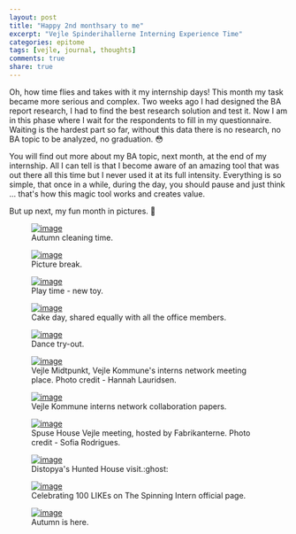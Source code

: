 ```yaml
---
layout: post
title: "Happy 2nd monthsary to me"
excerpt: "Vejle Spinderihallerne Interning Experience Time"
categories: epitome
tags: [vejle, journal, thoughts]
comments: true
share: true
---
```

Oh, how time flies and takes with it my internship days! This month my task became more serious and complex. Two weeks ago I had designed the BA report research, I had to find the best research solution and test it. Now I am in this phase where I wait for the respondents to fill in my questionnaire. Waiting is the hardest part so far, without this data there is no research, no BA topic to be analyzed, no graduation. :flushed:

You will find out more about my BA topic, next month, at the end of my internship. All I can tell is that I become aware of an amazing tool that was out there all this time but I never used it at its full intensity. Everything is so simple, that once in a while, during the day, you should pause and just think ... that's how this magic tool works and creates value.

But up next, my fun month in pictures. :tada:

<figure>
	<a href="{{site.url}}/images/epitome/22-10-2015/IMG_1555.jpg"><img src="{{site.url}}/images/epitome/22-10-2015/IMG_1555.jpg" alt="image"></a>
	<figcaption>Autumn cleaning time.</figcaption>
</figure>

<figure>
	<a href="{{site.url}}/images/epitome/22-01-2015/IMG_1558.jpg"><img src="{{site.url}}/images/epitome/22-10-2015/IMG_1558.jpg" alt="image"></a>
	<figcaption>Picture break.</figcaption>
</figure>

<figure>
	<a href="{{site.url}}/images/epitome/22-10-2015/IMG_1565.jpg"><img src="{{site.url}}/images/epitome/22-10-2015/IMG_1565.jpg" alt="image"></a>
	<figcaption>Play time - new toy.</figcaption>
</figure>

<figure>
	<a href="{{site.url}}/images/epitome/22-10-2015/IMG_1567.jpg"><img src="{{site.url}}/images/epitome/22-10-2015/IMG_1567.jpg" alt="image"></a>
	<figcaption>Cake day, shared equally with all the office members.</figcaption>
</figure>

<figure>
	<a href="{{site.url}}/images/epitome/22-10-2015/vejlemuseum-guestbookM9rT7r.jpg"><img src="{{site.url}}/images/epitome/22-10-2015/vejlemuseum-guestbookM9rT7r.jpg" alt="image"></a>
	<figcaption>Dance try-out.</figcaption>
</figure>

<figure>
	<a href="{{site.url}}/images/epitome/22-10-2015/IMAG2281.jpg"><img src="{{site.url}}/images/epitome/22-10-2015/IMAG2281.jpg" alt="image"></a>
	<figcaption>Vejle Midtpunkt, Vejle Kommune's interns network meeting place. Photo credit - Hannah Lauridsen.</figcaption>
</figure>

<figure>
	<a href="{{site.url}}/images/epitome/22-10-2015/IMG_1575.jpg"><img src="{{site.url}}/images/epitome/22-10-2015/IMG_1575.jpg" alt="image"></a>
	<figcaption>Vejle Kommune interns network collaboration papers.</figcaption>
</figure>

<figure>
	<a href="{{site.url}}/images/epitome/22-10-2015/11239649_1005259802828115_3311420907679537613_o.jpg"><img src="{{site.url}}/images/epitome/22-10-2015/11239649_1005259802828115_3311420907679537613_o.jpg" alt="image"></a>
	<figcaption>Spuse House Vejle meeting, hosted by Fabrikanterne. Photo credit - Sofia Rodrigues.</figcaption>
</figure>

<figure>
	<a href="{{site.url}}/images/epitome/21-10-2015/IMG_1606.jpg"><img src="{{site.url}}/images/epitome/22-10-2015/IMG_1606.jpg" alt="image"></a>
	<figcaption>Distopya's Hunted House visit.:ghost:</figcaption>
</figure>

<figure>
	<a href="{{site.url}}/images/epitome/21-10-2015/ScreenShot2015-10-22at14.25.00.jpg"><img src="{{site.url}}/images/epitome/22-10-2015/ScreenShot2015-10-22at14.25.00.jpg" alt="image"></a>
	<figcaption>Celebrating 100 LIKEs on The Spinning Intern official page.</figcaption>
</figure>

<figure>
	<a href="{{site.url}}/images/epitome/21-10-2015/IMG_1636.jpg"><img src="{{site.url}}/images/epitome/22-10-2015/IMG_1636.jpg" alt="image"></a>
	<figcaption>Autumn is here.</figcaption>
</figure>
